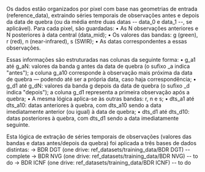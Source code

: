 Os dados estão organizados por pixel com base nas geometrias de entrada (reference_data), extraindo séries temporais de observações antes e depois da data de quebra (ou da média entre duas datas -- data_0 e data_1 --, se aplicável).
Para cada pixel, são guardadas:
    • As N observações anteriores e N posteriores à data central (data_mid);
    • Os valores das bandas: g (green), r (red), n (near-infrared), s (SWIR);
    • As datas correspondentes a essas observações.

Essas informações são estruturadas nas colunas da seguinte forma:
    • g_a1 até g_aN: valores da banda g antes da data de quebra (o sufixo _a indica "antes"); a coluna g_a10 corresponde à observação mais próxima da data de quebra — podendo até ser a própria data, caso haja correspondência;
    • g_d1 até g_dN: valores da banda g depois da data de quebra (o sufixo _d indica "depois"); a coluna g_d1 representa a primeira observação após a quebra;
    • A mesma lógica aplica-se às outras bandas: r, n e s;
    • dts_a1 até dts_a10: datas anteriores à quebra, com dts_a10 sendo a data imediatamente anterior (ou igual) à data de quebra;
    • dts_d1 até dts_d10: datas posteriores à quebra, com dts_d1 sendo a data imediatamente seguinte.

Esta lógica de extração de séries temporais de observações (valores das bandas e datas antes/depois da quebra) foi aplicada a três bases de dados distintas:
    -> BDR DGT (one drive: ref_datasets/training_data/BDR DGT) -- complete
    -> BDR NVG (one drive: ref_datasets/training_data/BDR NVG) -- to do
    -> BDR ICNF (one drive: ref_datasets/training_data/BDR ICNF) -- to do
